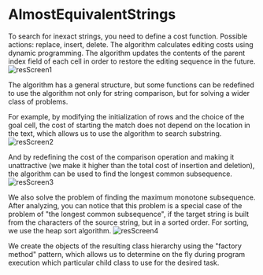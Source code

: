 # AlmostEquivalentStrings

To search for inexact strings, you need to define a cost function. Possible actions: replace, insert, delete.
The algorithm calculates editing costs using dynamic programming.
The algorithm updates the contents of the parent index field of each cell in order to restore the editing sequence in the future.
![resScreen1](https://github.com/Tricui11/AlmostEquivalentStrings/assets/42153889/a7a63821-b841-4879-aa68-51f236f64174)

The algorithm has a general structure, but some functions can be redefined to use the algorithm not only for string comparison, but for solving a wider class of problems.

For example, by modifying the initialization of rows and the choice of the goal cell, the cost of starting the match does not depend on the location in the text,
which allows us to use the algorithm to search substring.
![resScreen2](https://github.com/Tricui11/AlmostEquivalentStrings/assets/42153889/78cef3df-157b-4458-a6ca-0b4bc9f184da)

And by redefining the cost of the comparison operation and making it unattractive (we make it higher than the total cost of insertion and deletion),
the algorithm can be used to find the longest common subsequence.
![resScreen3](https://github.com/Tricui11/AlmostEquivalentStrings/assets/42153889/371055e2-bce2-45c8-9e7a-f7d5903a0f71)

We also solve the problem of finding the maximum monotone subsequence. After analyzing, you can notice that this problem is a special case of the problem of "the longest common subsequence",
if the target string is built from the characters of the source string, but in a sorted order. For sorting, we use the heap sort algorithm.
![resScreen4](https://github.com/Tricui11/AlmostEquivalentStrings/assets/42153889/73f1f1f1-29ff-4578-844a-acd570ed460f)

We create the objects of the resulting class hierarchy using the "factory method" pattern,
which allows us to determine on the fly during program execution which particular child class to use for the desired task.
